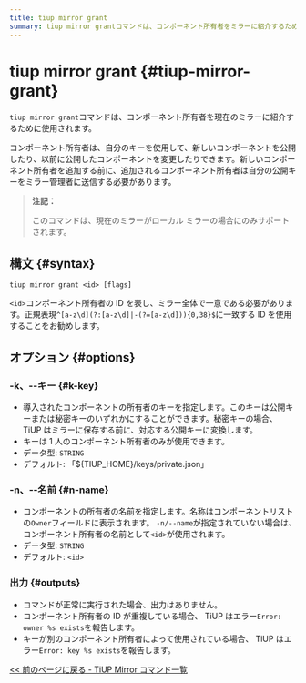```yaml
---
title: tiup mirror grant
summary: tiup mirror grantコマンドは、コンポーネント所有者をミラーに紹介するために使用されます。所有者は自分のキーを使用して新しいコンポーネントを公開したり変更したりできます。追加される所有者は公開キーをミラー管理者に送信する必要があります。このコマンドはローカルミラーの場合にのみサポートされます。コマンドの構文はtiup mirror grant <id>で、オプションには-k/--keyと-n/--nameがあります。正常に実行された場合は出力はありません。
---
```


# tiup mirror grant {#tiup-mirror-grant}

`tiup mirror grant`コマンドは、コンポーネント所有者を現在のミラーに紹介するために使用されます。

コンポーネント所有者は、自分のキーを使用して、新しいコンポーネントを公開したり、以前に公開したコンポーネントを変更したりできます。新しいコンポーネント所有者を追加する前に、追加されるコンポーネント所有者は自分の公開キーをミラー管理者に送信する必要があります。

> **注記：**
>
> このコマンドは、現在のミラーがローカル ミラーの場合にのみサポートされます。

## 構文 {#syntax}

```shell
tiup mirror grant <id> [flags]
```

`<id>`コンポーネント所有者の ID を表し、ミラー全体で一意である必要があります。正規表現`^[a-z\d](?:[a-z\d]|-(?=[a-z\d])){0,38}$`に一致する ID を使用することをお勧めします。

## オプション {#options}

### -k、--キー {#k-key}

-   導入されたコンポーネントの所有者のキーを指定します。このキーは公開キーまたは秘密キーのいずれかにすることができます。秘密キーの場合、 TiUP はミラーに保存する前に、対応する公開キーに変換します。
-   キーは 1 人のコンポーネント所有者のみが使用できます。
-   データ型: `STRING`
-   デフォルト: 「${TIUP_HOME}/keys/private.json」

### -n、--名前 {#n-name}

-   コンポーネントの所有者の名前を指定します。名称はコンポーネントリストの`Owner`フィールドに表示されます。 `-n/--name`が指定されていない場合は、コンポーネント所有者の名前として`<id>`が使用されます。
-   データ型: `STRING`
-   デフォルト: `<id>`

### 出力 {#outputs}

-   コマンドが正常に実行された場合、出力はありません。
-   コンポーネント所有者の ID が重複している場合、 TiUP はエラー`Error: owner %s exists`を報告します。
-   キーが別のコンポーネント所有者によって使用されている場合、 TiUP はエラー`Error: key %s exists`を報告します。

[&lt;&lt; 前のページに戻る - TiUP Mirror コマンド一覧](/tiup/tiup-command-mirror.md#command-list)

